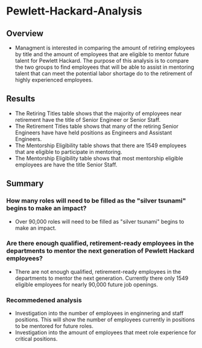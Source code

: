 # Pewlett-Hackard-Analysis
## Overview 
* Managment is interested in comparing the amount of retiring employees by title and the amount of employees that are eligible to mentor future talent for Pewlett Hackard. The purpose of this analysis is to compare the two groups to find employees that will be able to assist in mentoring talent that can meet the potential labor shortage do to the retirement of highly experienced employees. 
## Results
  * The Retiring Titles table shows that the majority of employees near retirement have the title of Senior Engineer or Senior Staff. 
  * The Retirement Titles table shows that many of the retiring Senior Engineers have have held positions as Engineers and Assistant Engineers. 
  * The Mentorship Eligibility table shows that there are 1549 employees that are eligible to participate in mentoring.
  * The Mentorship Eligibility table shows that most mentorship eligible employees are have the title Senior Staff.
## Summary
 
### How many roles will need to be filled as the "silver tsunami" begins to make an impact?
* Over 90,000 roles will need to be filled as "silver tsunami" begins to make an impact.
### Are there enough qualified, retirement-ready employees in the departments to mentor the next generation of Pewlett Hackard employees?
* There are not enough qualified, retirement-ready employees in the departments to mentor the next generation. Currently there only 1549 eligible employees for nearly 90,000 future job openings. 
### Recommedened analysis
* Investigation into the number of employees in enginnering and staff positions. This will show the number of employees currently in positions to be mentored for future roles.
* Investigation into the amount of employees that meet role experience for critical positions. 
